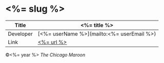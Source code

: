 # <%= slug %>

| Title | <%= title %> |
|-|-|
| Developer    | [<%= userName %>](mailto:<%= userEmail %>) |
| Link | [<%= url %>](<%= url %>) |


©<%= year %> *The Chicago Maroon*